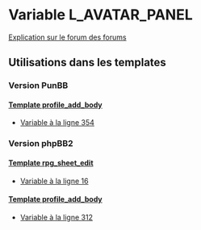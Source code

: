 # Variable L_AVATAR_PANEL
[Explication sur le forum des forums](http://forum.forumactif.com/t294113-listing-des-variables#L_AVATAR_PANEL)
## Utilisations dans les templates
### Version PunBB
#### [Template profile_add_body](punbb/profile_add_body.md)
* [Variable à la ligne 354](../punbb/profile_add_body.tpl#L354)
### Version phpBB2
#### [Template rpg_sheet_edit](subsilver/rpg_sheet_edit.md)
* [Variable à la ligne 16](../subsilver/rpg_sheet_edit.tpl#L16)
#### [Template profile_add_body](subsilver/profile_add_body.md)
* [Variable à la ligne 312](../subsilver/profile_add_body.tpl#L312)